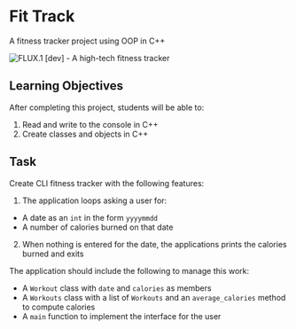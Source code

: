 Fit Track
=========

A fitness tracker project using OOP in C++

![FLUX.1 [dev] - A high-tech fitness tracker](https://github.com/user-attachments/assets/4b428a09-fe41-4069-a7e7-e9a945453c40)

Learning Objectives
-------------------

After completing this project, students will be able to:

1. Read and write to the console in C++
2. Create classes and objects in C++

Task
----

Create CLI fitness tracker with the following features:

1. The application loops asking a user for:
  - A date as an `int` in the form `yyyymmdd`
  - A number of calories burned on that date
2. When nothing is entered for the date, the applications prints the calories burned and exits

The application should include the following to manage this work:

- A `Workout` class with `date` and `calories` as members
- A `Workouts` class with a list of `Workouts` and an `average_calories` method to compute calories
- A `main` function to implement the interface for the user
